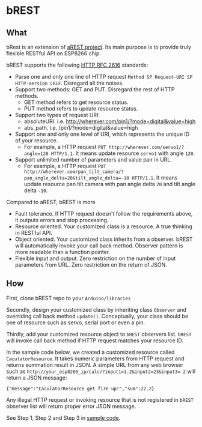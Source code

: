 <h1>bREST</h1>


## What
bRest is an extension of [aREST project](https://github.com/marcoschwartz/aREST). Its main purpose is to provide truly flexible RESTful API on ESP8266 chip.

bREST supports the following [HTTP RFC 2616](https://www.ietf.org/rfc/rfc2616.txt) standards:
- Parse one and only one line of HTTP request `Method SP Request-URI SP HTTP-Version CRLF`. Disregard all the noises.
- Support two methods: GET and PUT. Disregard the rest of HTTP methods.
  + GET method refers to get resource status.
  + PUT method refers to update resource status.
- Support two types of request URI:
  + absoluteURI. i.e. http://wherever.com/pin1/?mode=digital&value=high
  + abs_path. i.e. /pin1/?mode=digital&value=high
- Support one and only one level of URI, which represents the unique ID of your resource.
  + For example, a HTTP request `PUT http://wherever.com/servo1/?angle=120 HTTP/1.1`. It means update resource `servo1` with angle `120`.
- Support unlimited number of parameters and value pair in URL.
  + For example, a HTTP request `PUT http://wherever.com/pan_tilt_camera/?pan_angle_delta=20&tilt_angle_delta=-10 HTTP/1.1`. It means update resource pan tilt camera with pan angle delta `20` and tilt angle delta `-10`.

Compared to aREST, bREST is more
- Fault tolerance. If HTTP request doesn't follow the requirements above, it outputs errors and stop processing.
- Resource oriented. Your customized class is a resource. A true thinking in RESTful API.
- Object oriented. Your customized class inherits from a observer. bREST will automatically invoke your call back method. Observer pattern is more readable than a function pointer.
- Flexible input and output. Zero restriction on the number of input parameters from URL. Zero restriction on the return of JSON.

## How
First, clone bREST repo to your `Arduino/libraries`

Secondly, design your customized class by inheriting class `Observer` and overriding call back method `update()`. Conceptually, your class should be one of resource such as servo, serial port or even a pin.

Thirdly, add your customized resource object to `bREST` observers list. `bREST` will invoke call back method if HTTP request matches your resource ID.

In the sample code below, we created a customized resource called `CaculatorResource`. It takes numeric parameters from HTTP request and returns summation result in JSON. A simple URL from any web browser such as `http://your_esp8266_ip/calc/?input1=1.2&input2=23&input3=-2` will return a JSON message:

```
{"message":"CaculatorResource get fire up!","sum":22.2}
```
Any illegal HTTP request or invoking resource that is not registered in `bREST` observer list will return proper error JSON message.

See Step 1, Step 2 and Step 3 in [sample code](https://github.com/rickyzhang82/aREST/blob/dev-public/examples/bRESTSample/bRESTSample.ino).
